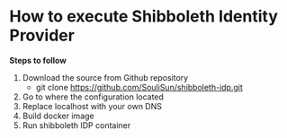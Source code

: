 # How to execute Shibboleth Identity Provider
**Steps to follow**
1. Download the source from Github repository
   - git clone https://github.com/SouliSun/shibboleth-idp.git
3. Go to where the configuration located
4. Replace localhost with your own DNS
5. Build docker image
6. Run shibboleth IDP container
